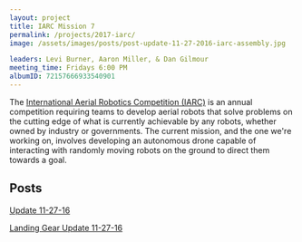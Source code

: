 ```yaml
---
layout: project
title: IARC Mission 7
permalink: /projects/2017-iarc/
image: /assets/images/posts/post-update-11-27-2016-iarc-assembly.jpg

leaders: Levi Burner, Aaron Miller, & Dan Gilmour
meeting_time: Fridays 6:00 PM
albumID: 72157666933540901
---
```


The [International Aerial Robotics Competition (IARC)](http://aerialroboticscompetition.org) is an annual competition requiring teams to develop aerial robots that solve problems on the cutting edge of what is currently achievable by any robots, whether owned by industry or governments.  The current mission, and the one we're working on, involves developing an autonomous drone capable of interacting with randomly moving robots on the ground to direct them towards a goal.

## Posts
[Update 11-27-16](/projects/2017-iarc/2016/11/27/update-11-27-iarc.html)

[Landing Gear Update 11-27-16](/projects/2017-iarc/2016/11/27/update-11-27-iarc-landing-gear.html)